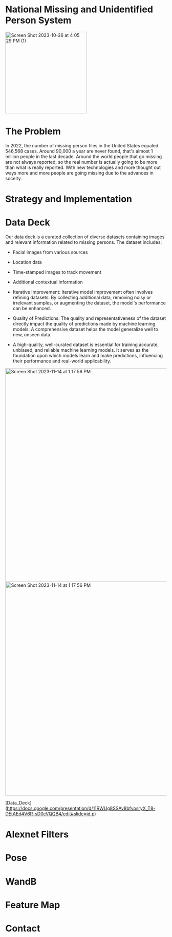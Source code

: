 # National Missing and Unidentified Person System
<img width="254" alt="Screen Shot 2023-10-26 at 4 05 29 PM (1)" src="https://namus.nij.ojp.gov/sites/g/files/xyckuh336/files/images/2021-03/namus-logo-color.png">


# The Problem 
In 2022, the number of missing person files in the United States equaled 546,568 cases. Around 90,000 a year are never found, that's almost 1 million people in the last decade. Around the world people that go missing are not always reported, so the real number is actually going to be more than what is really reported. With new technologies and more thought out ways more and more people are going missing due to the advances in soceity.

# Strategy and Implementation


# Data Deck
Our data deck is a curated collection of diverse datasets containing images and relevant information related to missing persons. The dataset includes:

- Facial images from various sources
- Location data
- Time-stamped images to track movement
- Additional contextual information

- Iterative Improvement: Iterative model improvement often involves refining datasets. By collecting additional data, removing noisy or irrelevant samples, or augmenting the dataset, the model's performance can be enhanced.
  
- Quality of Predictions: The quality and representativeness of the dataset directly impact the quality of predictions made by machine learning models. A comprehensive dataset helps the model generalize well to new, unseen data.

- A high-quality, well-curated dataset is essential for training accurate, unbiased, and reliable machine learning models. It serves as the foundation upon which models learn and make predictions, influencing their performance and real-world applicability.

<img width="666" alt="Screen Shot 2023-11-14 at 1 17 56 PM" src="https://static01.nyt.com/images/2017/10/24/business/24ITINERARIES1/24ITINERARIES1-superJumbo.jpg"> 
<img width="666" alt="Screen Shot 2023-11-14 at 1 17 56 PM" src="https://images.unsplash.com/photo-1461870083782-4d7b4f364728?ixlib=rb-4.0.3&ixid=M3wxMjA3fDB8MHxwaG90by1yZWxhdGVkfDF8fHxlbnwwfHx8fHw%3D&w=1000&q=80">

[Data_Deck] (https://docs.google.com/presentation/d/11RWUg8SSAv8bfvosryX_T8-DEtAEd4V6R-sD0cVQQB4/edit#slide=id.p)
# Alexnet Filters

# Pose

# WandB

# Feature Map

# Contact 
